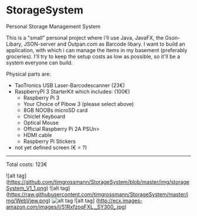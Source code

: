 # StorageSystem
Personal Storage Management System

This is a "small" personal project where i'll use Java, JavaFX, the Gson-Libary, JSON-server and Outpan.com as Barcode libary.
I want to build an application, with which i can manage the items in my basement (preferably groceries).
I'll try to keep the setup costs as low as possible, so it'll be a system everyone can build.

Physical parts are: 
  - TaoTronics USB Laser-Barcodescanner (23€)
  - RaspberryPI 3 StarterKit which includes: (100€)
      - Raspberry Pi 3
      - Your Choice of Pibow 3 (please select above)
      - 8GB NOOBs microSD card
      - Chiclet Keyboard
      - Optical Mouse
      - Official Raspberry Pi 2A PSUn>
      - HDMI cable
      - Raspberry Pi Stickers
  - not yet defined screen (€ = ?)

------------------------------
Total costs: 123€

![alt tag] (https://github.com/timgrossmann/StorageSystem/blob/master/img/storageSystem_V1_1.png)
![alt tag] (https://raw.githubusercontent.com/timgrossmann/StorageSystem/master/img/WebView.png)
![alt tag](http://ecx.images-amazon.com/images/I/71T55P9USGL._SL1500_.jpg)
![alt tag] (http://ecx.images-amazon.com/images/I/51RxfzoqFXL._SY300_.jpg)
